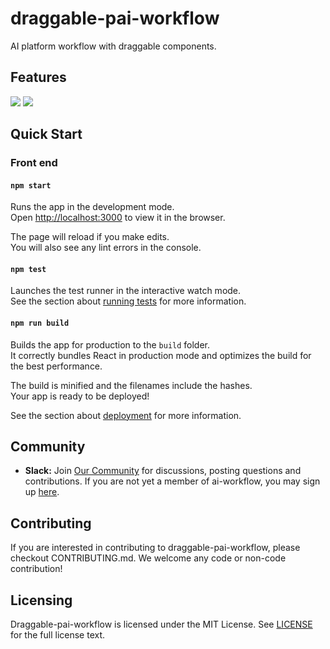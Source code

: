 # draggable-pai-workflow
AI platform workflow with draggable components.

## Features
![](https://res.cloudinary.com/dpgih25fj/image/upload/v1566475716/%E5%B7%A5%E4%BD%9C%E6%B5%811.png)
![](https://res.cloudinary.com/dpgih25fj/image/upload/v1565840135/%E5%B7%A5%E4%BD%9C%E6%B5%812.png)

## Quick Start
### Front end

#### `npm start`

Runs the app in the development mode.<br>
Open [http://localhost:3000](http://localhost:3000) to view it in the browser.

The page will reload if you make edits.<br>
You will also see any lint errors in the console.

#### `npm test`

Launches the test runner in the interactive watch mode.<br>
See the section about [running tests](https://facebook.github.io/create-react-app/docs/running-tests) for more information.

#### `npm run build`

Builds the app for production to the `build` folder.<br>
It correctly bundles React in production mode and optimizes the build for the best performance.

The build is minified and the filenames include the hashes.<br>
Your app is ready to be deployed!

See the section about [deployment](https://facebook.github.io/create-react-app/docs/deployment) for more information.

## Community
* __Slack:__ Join [Our Community](https://ai-workflow.slack.com) for discussions, posting questions and contributions. If you are not yet a member of ai-workflow, you may sign up [here](https://join.slack.com/t/ai-workflow/shared_invite/enQtNjkyODgyNDYxMDEwLTI0ZTk0ZmMwNzAzMjFlZTYxMGJlNmM2NjEzMzZiMzc3NjNhNmI1YzBjMDIyYjcyNjdmMGY2ZTI0YzI2NTg0Yzk).

## Contributing
If you are interested in contributing to draggable-pai-workflow, please checkout CONTRIBUTING.md. We welcome any code or non-code contribution!

## Licensing
Draggable-pai-workflow is licensed under the MIT License. See [LICENSE](https://github.com/ivc369/draggable-pai-workflow/blob/master/LICENSE) for the full license text.
